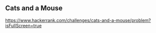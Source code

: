 ## Cats and a Mouse

https://www.hackerrank.com/challenges/cats-and-a-mouse/problem?isFullScreen=true
